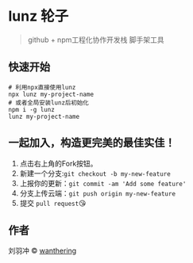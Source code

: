 # lunz 轮子

> github + npm工程化协作开发栈 脚手架工具

## 快速开始

```
# 利用npx直接使用lunz
npx lunz my-project-name
# 或者全局安装lunz后初始化
npm i -g lunz
lunz my-project-name
```

## 一起加入，构造更完美的最佳实佳！

1. 点击右上角的Fork按钮。
2. 新建一个分支:`git checkout -b my-new-feature`
3. 上报你的更新：`git commit -am 'Add some feature'`
4. 分支上传云端：`git push origin my-new-feature`
5. 提交 `pull request`😘

## 作者

刘羽冲 &copy; [wanthering](github.com/wanthering)
